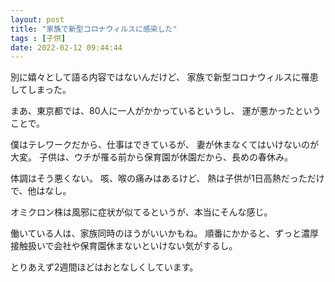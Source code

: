 ```yaml
---
layout: post
title: "家族で新型コロナウィルスに感染した"
tags : [子供]
date: 2022-02-12 09:44:44
---
```




別に嬉々として語る内容ではないんだけど、
家族で新型コロナウィルスに罹患してしまった。

まあ、東京都では、80人に一人がかかっているというし、
運が悪かったということで。

僕はテレワークだから、仕事はできているが、
妻が休まなくてはいけないのが大変。
子供は、ウチが罹る前から保育園が休園だから、長めの春休み。

体調はそう悪くない。
咳、喉の痛みはあるけど、
熱は子供が1日高熱だっただけで、他はなし。

オミクロン株は風邪に症状が似てるというが、本当にそんな感じ。

働いている人は、家族同時のほうがいいかもね。
順番にかかると、ずっと濃厚接触扱いで会社や保育園休まないといけない気がするし。

とりあえず2週間ほどはおとなしくしています。



